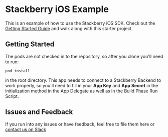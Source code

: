 # Stackberry iOS Example
This is an example of how to use the Stackberry iOS SDK. Check out the [Getting Started Guide](https://stackberry.io/guides/getting-started-guide/) and walk along with this starter project.

## Getting Started

The pods are not checked in to the repository, so after you clone you'll need to run: 
```
pod install
```
in the root directory. This app needs to connect to a Stackberry Backend to work properly, so you'll need to fill in your **App Key** and **App Secret** in the initialization method in the App Delegate as well as in the Build Phase Run Script.

## Issues and Feedback

If you run into any issues or have feedback, feel free to file them here or [contact us on Slack](https://slack.stackberry.io)
